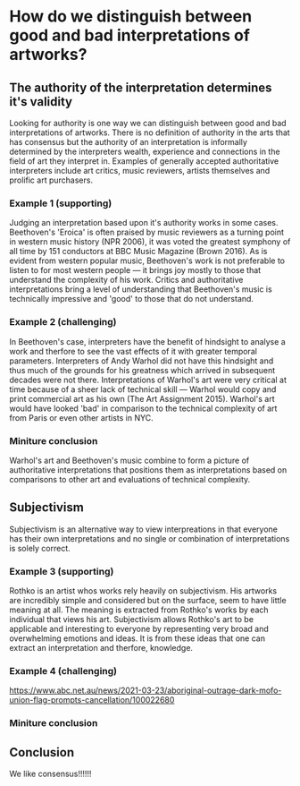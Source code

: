 # How do we distinguish between good and bad interpretations of artworks?
## The authority of the interpretation determines it's validity
Looking for authority is one way we can distinguish between good and bad interpretations of artworks. There is no definition of authority in the arts that has consensus but the authority of an interpretation is informally determined by the interpreters wealth, experience and connections in the field of art they interpret in. Examples of generally accepted authoritative interpreters include art critics, music reviewers, artists themselves and prolific art purchasers.  
### Example 1 (supporting)
Judging an interpretation based upon it's authority works in some cases. Beethoven's 'Eroica' is often praised by music reviewers as a turning point in western music history (NPR 2006), it was voted the greatest symphony of all time by 151 conductors at BBC Music Magazine (Brown 2016). As is evident from western popular music, Beethoven's work is not preferable to listen to for most western people — it brings joy mostly to those that understand the complexity of his work. Critics and authoritative interpretations bring a level of understanding that Beethoven's music is technically impressive and 'good' to those that do not understand.
### Example 2 (challenging)
In Beethoven's case, interpreters have the benefit of hindsight to analyse a work and therfore to see the vast effects of it with greater temporal parameters. Interpreters of Andy Warhol did not have this hindsight and thus much of the grounds for his greatness which arrived in subsequent decades were not there. Interpretations of Warhol's art were very critical at time because of a sheer lack of technical skill — Warhol would copy and print commercial art as his own (The Art Assignment 2015). Warhol's art would have looked 'bad' in comparison to the technical complexity of art from Paris or even other artists in NYC. 
### Miniture conclusion
Warhol's art and Beethoven's music combine to form a picture of authoritative interpretations that positions them as interpretations based on comparisons to other art and evaluations of technical complexity. 
## Subjectivism
Subjectivism is an alternative way to view interpreations in that everyone has their own interpretations and no single or combination of interpretations is solely correct. 
### Example 3 (supporting)
Rothko is an artist whos works rely heavily on subjectivism. His artworks are incredibly simple and considered but on the surface, seem to have little meaning at all. The meaning is extracted from Rothko's works by each individual that views his art. Subjectivism allows Rothko's art to be applicable and interesting to everyone by representing very broad and overwhelming emotions and ideas. It is from these ideas that one can extract an interpretation and therfore, knowledge.
### Example 4 (challenging)
https://www.abc.net.au/news/2021-03-23/aboriginal-outrage-dark-mofo-union-flag-prompts-cancellation/100022680
### Miniture conclusion

## Conclusion
We like consensus!!!!!! 